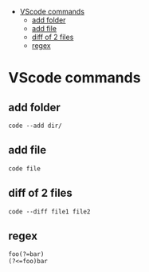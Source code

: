 - [VScode commands](#vscode-commands)
	- [add folder](#add-folder)
	- [add file](#add-file)
	- [diff of 2 files](#diff-of-2-files)
	- [regex](#regex)

# VScode commands

## add folder
```
code --add dir/
```

## add file
```
code file
```

## diff of 2 files
```
code --diff file1 file2
```

## regex
```
foo(?=bar)
(?<=foo)bar
```
